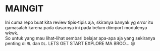 # MAINGIT
Ini cuma repo buat kita review tipis-tipis aja, skiranya banyak yg *error* itu gamasalah karena pada dasarnya ini pada belum diimport modulenya wkwk.<br>
So untuk yang mau lihat-lihat sembari belajar apa-apa aja yang sekiranya penting di `ML` dan `DL`. LETS GET START EXPLORE MA BROO... 😃
